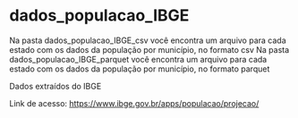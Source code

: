 # dados_populacao_IBGE

Na pasta dados_populacao_IBGE_csv você encontra um arquivo para cada estado com os dados da população por município, no formato csv
Na pasta dados_populacao_IBGE_parquet você encontra um arquivo para cada estado com os dados da população por município, no formato parquet

Dados extraídos do IBGE

Link de acesso: https://www.ibge.gov.br/apps/populacao/projecao/
